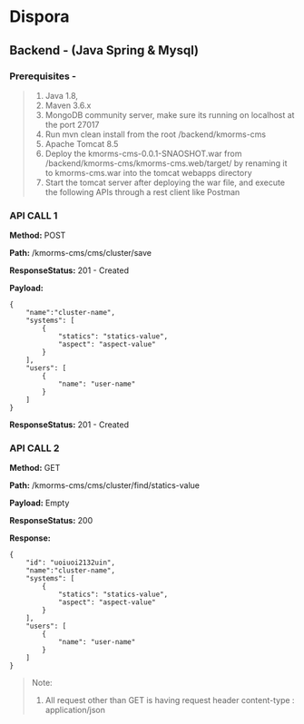
# Dispora

  

## Backend - (Java Spring & Mysql)
### Prerequisites - 
> 1. Java 1.8,
> 2. Maven 3.6.x
> 3. MongoDB community server, make sure its running on localhost at the port 27017
> 4. Run mvn clean install from the root /backend/kmorms-cms
> 5. Apache Tomcat 8.5
> 6. Deploy the kmorms-cms-0.0.1-SNAOSHOT.war from /backend/kmorms-cms/kmorms-cms.web/target/ by renaming it to kmorms-cms.war into the tomcat webapps directory
> 7. Start the tomcat server after deploying the war file, and execute the following APIs through a rest client like Postman

  

### API CALL 1

**Method:** POST

**Path:** /kmorms-cms/cms/cluster/save

**ResponseStatus:** 201 - Created

**Payload:**
 
    {
        "name":"cluster-name",
        "systems": [
            {
                "statics": "statics-value",
                "aspect": "aspect-value"
            }
        ],
        "users": [
            {
                "name": "user-name"
            }
        ]
    }

**ResponseStatus:** 201 - Created
  

### API CALL 2

**Method:** GET

**Path:** /kmorms-cms/cms/cluster/find/statics-value

**Payload:** Empty

**ResponseStatus:** 200

**Response:**

    {
        "id": "uoiuoi2132uin",
        "name":"cluster-name",
        "systems": [
            {
                "statics": "statics-value",
                "aspect": "aspect-value"
            }
        ],
        "users": [
            {
                "name": "user-name"
            }
        ]
    }
  
> Note:
>  1. All request other than GET is having request header content-type : application/json
